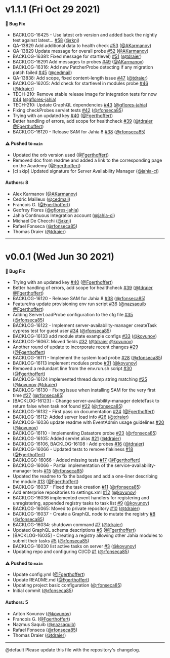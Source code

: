 # v1.1.1 (Fri Oct 29 2021)

#### 🐛 Bug Fix

- BACKLOG-16425 - Use latest orb version and added back the nightly test against latest… [#58](https://github.com/Jahia/server-availability-manager/pull/58) ([@rknj](https://github.com/rknj))
- QA-13829 Add additional data to health check [#53](https://github.com/Jahia/server-availability-manager/pull/53) ([@AKarmanov](https://github.com/AKarmanov))
- QA-13829 Update message for overall probe [#52](https://github.com/Jahia/server-availability-manager/pull/52) ([@AKarmanov](https://github.com/AKarmanov))
- BACKLOG-16381: Fixed message for startlevel) [#51](https://github.com/Jahia/server-availability-manager/pull/51) ([@tdraier](https://github.com/tdraier))
- BACKLOG-16291 Add messages to probes [#49](https://github.com/Jahia/server-availability-manager/pull/49) ([@AKarmanov](https://github.com/AKarmanov))
- BACKLOG-16316: Add new PatcherProbe detecting if any migration patch failed [#45](https://github.com/Jahia/server-availability-manager/pull/45) ([@cedmail](https://github.com/cedmail))
- QA-13838: Add scope, fixed content-length issue [#47](https://github.com/Jahia/server-availability-manager/pull/47) ([@tdraier](https://github.com/tdraier))
- BACKLOG-16205: Add check for startlevel in modules probe [#46](https://github.com/Jahia/server-availability-manager/pull/46) ([@tdraier](https://github.com/tdraier))
- TECH-210: Remove stable release image for integration tests for now [#44](https://github.com/Jahia/server-availability-manager/pull/44) ([@gflores-jahia](https://github.com/gflores-jahia))
- TECH-210: Update GraphQL dependencies [#43](https://github.com/Jahia/server-availability-manager/pull/43) ([@gflores-jahia](https://github.com/gflores-jahia))
- Fixing checkProbes servlet tests [#42](https://github.com/Jahia/server-availability-manager/pull/42) ([@rfonseca85](https://github.com/rfonseca85))
- Trying with an updated key [#40](https://github.com/Jahia/server-availability-manager/pull/40) ([@Fgerthoffert](https://github.com/Fgerthoffert))
- Better handling of errors, add scope for healthcheck [#39](https://github.com/Jahia/server-availability-manager/pull/39) ([@tdraier](https://github.com/tdraier) [@Fgerthoffert](https://github.com/Fgerthoffert))
- BACKLOG-16120 - Release SAM for Jahia 8 [#38](https://github.com/Jahia/server-availability-manager/pull/38) ([@rfonseca85](https://github.com/rfonseca85))

#### ⚠️ Pushed to `main`

- Updated the orb version used ([@Fgerthoffert](https://github.com/Fgerthoffert))
- Removed doc from readme and added a link to the corresponding page on the Academy ([@Fgerthoffert](https://github.com/Fgerthoffert))
- [ci skip] Updated signature for Server Availability Manager ([@jahia-ci](https://github.com/jahia-ci))

#### Authors: 8

- Alex Karmanov ([@AKarmanov](https://github.com/AKarmanov))
- Cedric Mailleux ([@cedmail](https://github.com/cedmail))
- Francois G. ([@Fgerthoffert](https://github.com/Fgerthoffert))
- Geofrey Flores ([@gflores-jahia](https://github.com/gflores-jahia))
- Jahia Continuous Integration account ([@jahia-ci](https://github.com/jahia-ci))
- Michael De Checchi ([@rknj](https://github.com/rknj))
- Rafael Fonseca ([@rfonseca85](https://github.com/rfonseca85))
- Thomas Draier ([@tdraier](https://github.com/tdraier))

---

# v0.0.1 (Wed Jun 30 2021)

#### 🐛 Bug Fix

- Trying with an updated key [#40](https://github.com/Jahia/server-availability-manager/pull/40) ([@Fgerthoffert](https://github.com/Fgerthoffert))
- Better handling of errors, add scope for healthcheck [#39](https://github.com/Jahia/server-availability-manager/pull/39) ([@tdraier](https://github.com/tdraier) [@Fgerthoffert](https://github.com/Fgerthoffert))
- BACKLOG-16120 - Release SAM for Jahia 8 [#38](https://github.com/Jahia/server-availability-manager/pull/38) ([@rfonseca85](https://github.com/rfonseca85))
- Feature/ns update provisioning env run script [#36](https://github.com/Jahia/server-availability-manager/pull/36) ([@nazsaquib](https://github.com/nazsaquib) [@Fgerthoffert](https://github.com/Fgerthoffert))
- Adding ServerLoadProbe configuration to the cfg file [#35](https://github.com/Jahia/server-availability-manager/pull/35) ([@rfonseca85](https://github.com/rfonseca85))
- BACKLOG-16122 - Implement server-availability-manager createTask cypress test for guest user [#34](https://github.com/Jahia/server-availability-manager/pull/34) ([@rfonseca85](https://github.com/rfonseca85))
- BACKLOG-16133 add module state example configs [#33](https://github.com/Jahia/server-availability-manager/pull/33) ([@kovunov](https://github.com/kovunov))
- BACKLOG-16067: Moved fields [#32](https://github.com/Jahia/server-availability-manager/pull/32) ([@tdraier](https://github.com/tdraier) [@kovunov](https://github.com/kovunov))
- Another round of update to incorporate recent changes [#29](https://github.com/Jahia/server-availability-manager/pull/29) ([@Fgerthoffert](https://github.com/Fgerthoffert))
- BACKLOG-16111 - Implement the system load probe [#28](https://github.com/Jahia/server-availability-manager/pull/28) ([@rfonseca85](https://github.com/rfonseca85))
- BACKLOG-16113 implement modules probe [#31](https://github.com/Jahia/server-availability-manager/pull/31) ([@kovunov](https://github.com/kovunov))
- Removed a redundant line from the env.run.sh script [#30](https://github.com/Jahia/server-availability-manager/pull/30) ([@Fgerthoffert](https://github.com/Fgerthoffert))
- BACKLOG-16124 implemented thread dump string matching [#25](https://github.com/Jahia/server-availability-manager/pull/25) ([@kovunov](https://github.com/kovunov) [@tdraier](https://github.com/tdraier))
- BACKLOG-16130 - Fixing issue when installing SAM for the very first time [#27](https://github.com/Jahia/server-availability-manager/pull/27) ([@rfonseca85](https://github.com/rfonseca85))
- [BACKLOG-16123] - Change server-availability-manager deleteTask to return false when task not found [#22](https://github.com/Jahia/server-availability-manager/pull/22) ([@rfonseca85](https://github.com/rfonseca85))
- BACKLOG-16132 - First pass on documentation [#24](https://github.com/Jahia/server-availability-manager/pull/24) ([@Fgerthoffert](https://github.com/Fgerthoffert))
- BACKLOG-16112: Added server load info [#26](https://github.com/Jahia/server-availability-manager/pull/26) ([@tdraier](https://github.com/tdraier))
- BACKLOG-16036 update readme with EventAdmin usage guidelines [#20](https://github.com/Jahia/server-availability-manager/pull/20) ([@kovunov](https://github.com/kovunov))
- BACKLOG-16110 - Implementing Datastore probe [#23](https://github.com/Jahia/server-availability-manager/pull/23) ([@rfonseca85](https://github.com/rfonseca85))
- BACKLOG-16105: Added servlet alias [#21](https://github.com/Jahia/server-availability-manager/pull/21) ([@tdraier](https://github.com/tdraier))
- BACKLOG-16106, BACKLOG-16108 : Add probes [#16](https://github.com/Jahia/server-availability-manager/pull/16) ([@tdraier](https://github.com/tdraier))
- BACKLOG-16066 - Updated tests to remove flakiness [#18](https://github.com/Jahia/server-availability-manager/pull/18) ([@Fgerthoffert](https://github.com/Fgerthoffert))
- BACKLOG0-16066 - Added missing tests [#17](https://github.com/Jahia/server-availability-manager/pull/17) ([@Fgerthoffert](https://github.com/Fgerthoffert))
- BACKLOG-16066 - Partial implementation of the service-availability-manager tests [#15](https://github.com/Jahia/server-availability-manager/pull/15) ([@rfonseca85](https://github.com/rfonseca85))
- Updated the readme to fix the badges and add a one-liner describing the module [#13](https://github.com/Jahia/server-availability-manager/pull/13) ([@Fgerthoffert](https://github.com/Fgerthoffert))
- BACKLOG-16037 - Fixed the task creation [#11](https://github.com/Jahia/server-availability-manager/pull/11) ([@rfonseca85](https://github.com/rfonseca85))
- Add enterprise repositories to settings.xml [#12](https://github.com/Jahia/server-availability-manager/pull/12) ([@kovunov](https://github.com/kovunov))
- BACKLOG-16036 implemented event handlers for registering and unregistering, appended registry tasks to task list [#9](https://github.com/Jahia/server-availability-manager/pull/9) ([@kovunov](https://github.com/kovunov))
- BACKLOG-16065: Moved to private repository [#10](https://github.com/Jahia/server-availability-manager/pull/10) ([@tdraier](https://github.com/tdraier))
- BACKLOG-16037 - Create a GraphQL node to mutate the registry [#8](https://github.com/Jahia/server-availability-manager/pull/8) ([@rfonseca85](https://github.com/rfonseca85))
- BACKLOG-16034: shutdown command [#7](https://github.com/Jahia/server-availability-manager/pull/7) ([@tdraier](https://github.com/tdraier))
- Updated GraphQL schema descriptions [#6](https://github.com/Jahia/server-availability-manager/pull/6) ([@Fgerthoffert](https://github.com/Fgerthoffert))
- [BACKLOG-16035] - Creating a registry allowing other Jahia modules to submit their tasks [#5](https://github.com/Jahia/server-availability-manager/pull/5) ([@rfonseca85](https://github.com/rfonseca85))
- BACKLOG-16030 list active tasks on server [#3](https://github.com/Jahia/server-availability-manager/pull/3) ([@kovunov](https://github.com/kovunov))
- Updating repo and configuring CI/CD [#1](https://github.com/Jahia/server-availability-manager/pull/1) ([@rfonseca85](https://github.com/rfonseca85))

#### ⚠️ Pushed to `main`

- Update config.yml ([@Fgerthoffert](https://github.com/Fgerthoffert))
- Update README.md ([@Fgerthoffert](https://github.com/Fgerthoffert))
- Updating project basic configuration ([@rfonseca85](https://github.com/rfonseca85))
- Initial commit ([@rfonseca85](https://github.com/rfonseca85))

#### Authors: 5

- Anton Kovunov ([@kovunov](https://github.com/kovunov))
- Francois G. ([@Fgerthoffert](https://github.com/Fgerthoffert))
- Nazmus Saquib ([@nazsaquib](https://github.com/nazsaquib))
- Rafael Fonseca ([@rfonseca85](https://github.com/rfonseca85))
- Thomas Draier ([@tdraier](https://github.com/tdraier))

---

@default
Please update this file with the repository's changelog.
